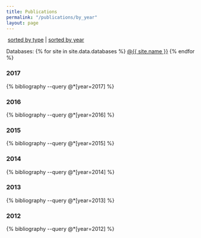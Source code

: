 ```yaml
---
title: Publications
permalink: "/publications/by_year"
layout: page
---
```


<p><i class="fa fa-sort"></i>&nbsp;<a href="/publications">sorted by type</a> | <a href="/publications/by_year.html">sorted by year</a></p>

<p>
Databases:
{% for site in site.data.databases %}
<a href="{{ site.url }}" target="_blank">@{{ site.name }}</a>
{% endfor %}
</p>


### 2017

{% bibliography --query @*[year=2017] %}

### 2016

{% bibliography --query @*[year=2016] %}

### 2015

{% bibliography --query @*[year=2015] %}

### 2014

{% bibliography --query @*[year=2014] %}

### 2013

{% bibliography --query @*[year=2013] %}

### 2012

{% bibliography --query @*[year=2012] %}

